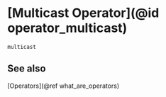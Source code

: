 # [Multicast Operator](@id operator_multicast)

```@docs
multicast
```

## See also

[Operators](@ref what_are_operators)
